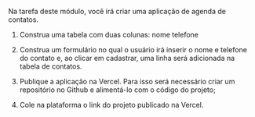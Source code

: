 Na tarefa deste módulo, você irá criar uma aplicação de agenda de contatos.

1) Construa uma tabela com duas colunas:
nome
telefone

2) Construa um formulário no qual o usuário irá inserir o nome e telefone do contato e, ao clicar em cadastrar, uma linha será adicionada na tabela de contatos.

3) Publique a aplicação na Vercel. Para isso será necessário criar um repositório no Github e alimentá-lo com o código do projeto;

4) Cole na plataforma o link do projeto publicado na Vercel.